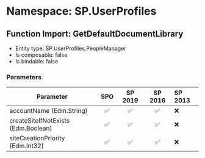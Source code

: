 # Namespace: SP.UserProfiles

## Function Import: GetDefaultDocumentLibrary

- Entity type: SP.UserProfiles.PeopleManager
- Is composable: false
- Is bindable: false

### Parameters

Parameter | SPO | SP 2019 | SP 2016 | SP 2013
----------|:---:|:-------:|:-------:|:-------
accountName (Edm.String) | ✅ | ✅ | ✅ | ❌
createSiteIfNotExists (Edm.Boolean) | ✅ | ✅ | ✅ | ❌
siteCreationPriority (Edm.Int32) | ✅ | ✅ | ✅ | ❌
